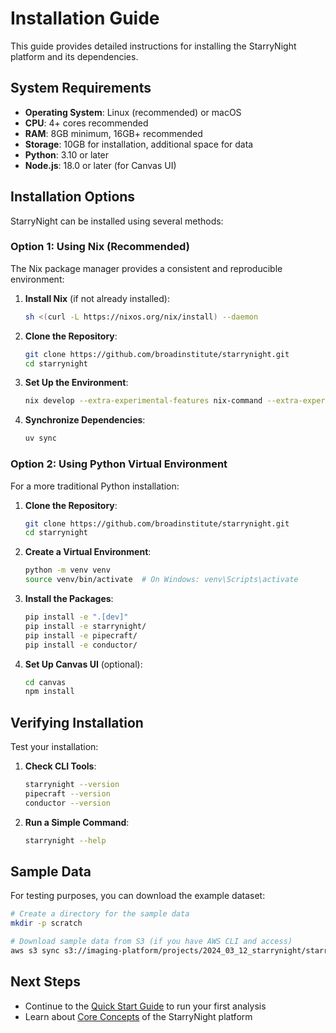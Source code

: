 # Installation Guide

This guide provides detailed instructions for installing the StarryNight platform and its dependencies.

## System Requirements

- **Operating System**: Linux (recommended) or macOS
- **CPU**: 4+ cores recommended
- **RAM**: 8GB minimum, 16GB+ recommended
- **Storage**: 10GB for installation, additional space for data
- **Python**: 3.10 or later
- **Node.js**: 18.0 or later (for Canvas UI)

## Installation Options

StarryNight can be installed using several methods:

### Option 1: Using Nix (Recommended)

The Nix package manager provides a consistent and reproducible environment:

1. **Install Nix** (if not already installed):
   ```bash
   sh <(curl -L https://nixos.org/nix/install) --daemon
   ```

2. **Clone the Repository**:
   ```bash
   git clone https://github.com/broadinstitute/starrynight.git
   cd starrynight
   ```

3. **Set Up the Environment**:
   ```bash
   nix develop --extra-experimental-features nix-command --extra-experimental-features flakes
   ```

4. **Synchronize Dependencies**:
   ```bash
   uv sync
   ```

### Option 2: Using Python Virtual Environment

For a more traditional Python installation:

1. **Clone the Repository**:
   ```bash
   git clone https://github.com/broadinstitute/starrynight.git
   cd starrynight
   ```

2. **Create a Virtual Environment**:
   ```bash
   python -m venv venv
   source venv/bin/activate  # On Windows: venv\Scripts\activate
   ```

3. **Install the Packages**:
   ```bash
   pip install -e ".[dev]"
   pip install -e starrynight/
   pip install -e pipecraft/
   pip install -e conductor/
   ```

4. **Set Up Canvas UI** (optional):
   ```bash
   cd canvas
   npm install
   ```

## Verifying Installation

Test your installation:

1. **Check CLI Tools**:
   ```bash
   starrynight --version
   pipecraft --version
   conductor --version
   ```

2. **Run a Simple Command**:
   ```bash
   starrynight --help
   ```

## Sample Data

For testing purposes, you can download the example dataset:

```bash
# Create a directory for the sample data
mkdir -p scratch

# Download sample data from S3 (if you have AWS CLI and access)
aws s3 sync s3://imaging-platform/projects/2024_03_12_starrynight/starrynight_example scratch/starrynight_example
```

## Next Steps

- Continue to the [Quick Start Guide](quickstart.md) to run your first analysis
- Learn about [Core Concepts](core-concepts.md) of the StarryNight platform
